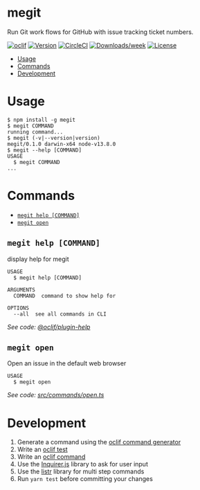 megit
=====

Run Git work flows for GitHub with issue tracking ticket numbers.

[![oclif](https://img.shields.io/badge/cli-oclif-brightgreen.svg)](https://oclif.io)
[![Version](https://img.shields.io/npm/v/megit.svg)](https://npmjs.org/package/megit)
[![CircleCI](https://circleci.com/gh/greganswer/megit/tree/master.svg?style=shield)](https://circleci.com/gh/greganswer/megit/tree/master)
[![Downloads/week](https://img.shields.io/npm/dw/megit.svg)](https://npmjs.org/package/megit)
[![License](https://img.shields.io/npm/l/megit.svg)](https://github.com/greganswer/megit/blob/master/package.json)

<!-- toc -->
* [Usage](#usage)
* [Commands](#commands)
* [Development](#development)
<!-- tocstop -->
# Usage
<!-- usage -->
```sh-session
$ npm install -g megit
$ megit COMMAND
running command...
$ megit (-v|--version|version)
megit/0.1.0 darwin-x64 node-v13.8.0
$ megit --help [COMMAND]
USAGE
  $ megit COMMAND
...
```
<!-- usagestop -->
# Commands
<!-- commands -->
* [`megit help [COMMAND]`](#megit-help-command)
* [`megit open`](#megit-open)

## `megit help [COMMAND]`

display help for megit

```
USAGE
  $ megit help [COMMAND]

ARGUMENTS
  COMMAND  command to show help for

OPTIONS
  --all  see all commands in CLI
```

_See code: [@oclif/plugin-help](https://github.com/oclif/plugin-help/blob/v2.2.3/src/commands/help.ts)_

## `megit open`

Open an issue in the default web browser

```
USAGE
  $ megit open
```

_See code: [src/commands/open.ts](https://github.com/greganswer/megit/blob/v0.1.0/src/commands/open.ts)_
<!-- commandsstop -->

# Development

1. Generate a command using the [oclif command generator](https://oclif.io/docs/generator_commands)
1. Write an [oclif test](https://oclif.io/docs/testing)
1. Write an [oclif command](https://oclif.io/docs/commands) 
1. Use the [Inquirer.js](https://github.com/SBoudrias/Inquirer.js) library to ask for user input
1. Use the [listr](https://github.com/SamVerschueren/listr) library for multi step commands
1. Run `yarn test` before committing your changes
